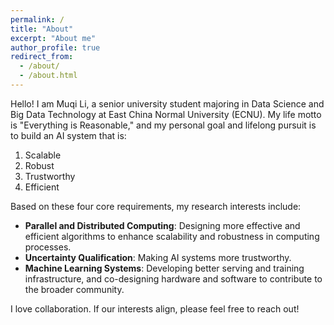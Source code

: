 ```yaml
---
permalink: /
title: "About"
excerpt: "About me"
author_profile: true
redirect_from: 
  - /about/
  - /about.html
---
```


Hello! I am Muqi Li, a senior university student majoring in Data Science and Big Data Technology at East China Normal University (ECNU). My life motto is "Everything is Reasonable," and my personal goal and lifelong pursuit is to build an AI system that is:

1. Scalable
2. Robust
3. Trustworthy
4. Efficient

Based on these four core requirements, my research interests include:

- **Parallel and Distributed Computing**: Designing more effective and efficient algorithms to enhance scalability and robustness in computing processes.
- **Uncertainty Qualification**: Making AI systems more trustworthy.
- **Machine Learning Systems**: Developing better serving and training infrastructure, and co-designing hardware and software to contribute to the broader community.

I love collaboration. If our interests align, please feel free to reach out!
